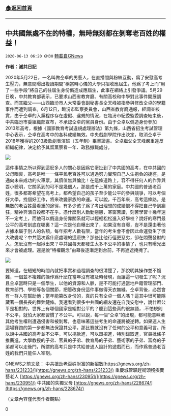 ###  [:house:返回首頁](https://github.com/ourhimalayas/txt)
---

## 中共國無處不在的特權，無時無刻都在剝奪老百姓的權益！
`2020-06-13 06:20 GM30` [轉載自GNews](https://gnews.org/zh-hant/232741/)

**作者：滅共日記**

2020年5月22日，一名叫做仝卓的男藝人，在直播間與粉絲互動，爲了安慰高考生壓力，無意間曝出複讀期間”稱當時心儀的大學只招收應屆生，他爲了考上而“用了一些手段”將自己的往屆生身份僞造成應屆生，此事在網絡上引發爭議。5月29日晚，中共教育部表示，已要求山西省教育廳、有關高校和中學對此事件開展調查。而其繼父——山西臨汾市人大常委會副秘書長仝天峰被指參與修改仝卓的學籍事件而遭到調查。6月12日，臨汾市監察委員會，山西省教育廳通報，經調查核實，由于仝卓的入黨程序存在虛假、違規的情況，在臨汾市紀委監委調查結束後，中共臨汾市委組織部宣布，不承認仝卓的黨員身份。由于仝卓以僞造身份參加2013年高考，根據《國家教育考試違規處理辦法》第九條，山西省招生考試管理中心表示，仝卓在高考中的各科成績無效。中央戲劇學院作出決定，取消仝卓于2018年獲得的2013級歌劇表演班（五年制）畢業證書。仝卓繼父仝天峰嚴重違反組織紀律，決定給予其留黨察看一年、政務撤職處分。

![](https://s3.amazonaws.com/gnews-media-offload/wp-content/uploads/2020/06/13055641/1-169.jpg)

這件事情之所以得到這麽多人的關心是因爲它牽扯到了中共國的高考，在中共國的父母眼裏，高考是唯一一條平民老百姓可以通過努力實現自己人生抱負的捷徑，是通向未來成功的火車票，其價值無與倫比！在這條道路上，容不得任何人的作弊與耍小聰明，它關系到的可不是幾個人，那是成千上萬的家庭。中共國的普通老百姓，很多都寄希望在高考上，都希望自己的孩子至少能公平的參與競爭，可以考個好大學，找個好工作，將來改變家族的命運。可以說，千百年來，高考這條路，是無數的老百姓最看重的途徑，有多少孩子爲了考出理想的成績恨不得把自己學到癫狂，精神奔潰自殺都不在乎。憑什麽別人勤勤懇懇，寒窗苦讀，刻苦學習十幾年還不一定考上，而他可以僞造身份靠關系就可以輕輕松松進入好學校？說好的寒門最公平的高考到底在哪裏？這一次是他自曝出來了，如果沒有自曝，豈不是還由著他占據本屬于別人的名額，每年招考人數有限，當年的考生會不會因此命運發生了很大改變呢？中共這次爲什麽處理的這麽快？那些比他行徑更惡劣，卻在悶聲發財的人，怎麽沒有一起揪出來？中共國每天都發生太多不公平的事情了，也只有曝光出來才會被處理。還是說“特權觀念”由幕後逐漸走到台前，不再遮遮掩掩了。

![](https://s3.amazonaws.com/gnews-media-offload/wp-content/uploads/2020/06/13060216/2-104.jpg)

要知道，在短短的時間內就把事實和過程調查的很清楚了，那說明其操作並不複雜，一個並不複雜的操作爲什麽在當年沒有被及時發現，而讓這一切發生了呢？況且仝卓當時只是一個學生，以他的資源和人脈，是不可能打通當地戶籍管理部門、教育部門、學校等各個關節，把篡改身份這件事做得天衣無縫。仝卓背後，必然會有一群人在幫助他；當年能篡改身份的，真的只有仝卓一個人嗎？這其中很可能隱藏著一個長長的舞弊鏈條。我還看到很多中共國的網友還在自我安慰中，說什麽公平是相對的，世界上有哪個國家是絕對公平的？聽到這些真的很無語，.不怕規則不公平，就怕大家都習慣了不公平。可以說，每一個“仝卓”的出現，都可能意味著其他考生權利遭遇侵害和被剝奪，也意味著這些考生的命運將被逆轉。如果連人生這場賽跑的第一步都無法保證其公平，那比賽就沒有了任何的公平和意義可言。所以說中共國的高考並不公平，可以捐款進，可以單招進，特別錄取進，官員批條子推薦進，大學教授的子弟、官員的子弟、教育局的子弟、藝術家的子弟、富商的子弟都可以走後門，所謂的高考只是中共給普通人設計的遊戲而已，而作爲普通老百姓的我們只能任人宰割。

GNEWS之前文章：
中共搶劫老百姓財富的新招數[https://gnews.org/zh-hans/231233/](https://gnews.org/zh-hans/231233/)
重慶城管驅趕街頭殘疾賣藝老人 [https://gnews.org/zh-hans/230951/](https://gnews.org/zh-hans/230951/)
中共國的失獨父母 [https://gnews.org/zh-hans/228674/](https://gnews.org/zh-hans/228674/)

（文章內容僅代表作者觀點）

0
